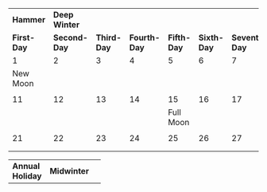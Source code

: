 |               |                 |               |                |               |               |                 |               |               |               |
| ------------- | --------------- | ------------- | -------------- | ------------- | ------------- | --------------- | ------------- | ------------- | ------------- |
| **Hammer**    | **Deep Winter** |               |                |               |               |                 |               |               |               |
| **First-Day** | **Second-Day**  | **Third-Day** | **Fourth-Day** | **Fifth-Day** | **Sixth-Day** | **Seventh-Day** | **Eight-Day** | **Ninth-Day** | **Tenth-Day** |
| 1             | 2               | 3             | 4              | 5             | 6             | 7               | 8             | 9             | 10            |
| New Moon      |                 |               |                |               |               |                 |               |               |               |
|               |                 |               |                |               |               |                 |               |               |               |
| 11            | 12              | 13            | 14             | 15            | 16            | 17              | 18            | 19            | 20            |
|               |                 |               |                | Full Moon     |               |                 |               |               |               |
|               |                 |               |                |               |               |                 |               |               |               |
| 21            | 22              | 23            | 24             | 25            | 26            | 27              | 28            | 29            | 30            |
|               |                 |               |                |               |               |                 |               |               |               |
|               |                 |               |                |               |               |                 |               |               |               |

|   |   |   |
|---|---|---|
|**Annual**  <br>**Holiday**|**Midwinter**||
